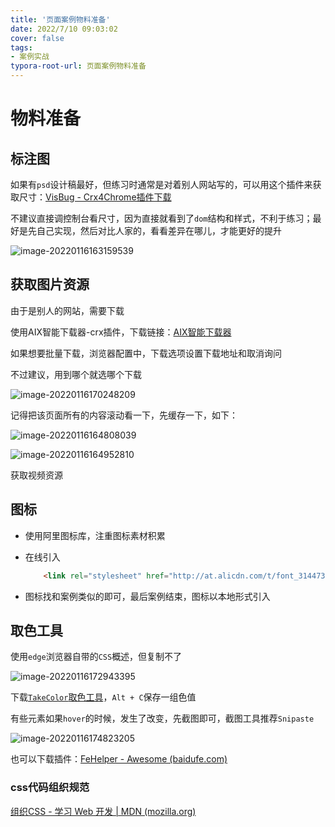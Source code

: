 ```yaml
---
title: '页面案例物料准备'
date: 2022/7/10 09:03:02
cover: false
tags:
- 案例实战
typora-root-url: 页面案例物料准备
---
```


# 物料准备

## 标注图

如果有`psd`设计稿最好，但练习时通常是对着别人网站写的，可以用这个插件来获取尺寸：[VisBug - Crx4Chrome插件下载](http://www.crx4.com/16519.html) 

不建议直接调控制台看尺寸，因为直接就看到了`dom`结构和样式，不利于练习；最好是先自己实现，然后对比人家的，看看差异在哪儿，才能更好的提升

![image-20220116163159539](image-20220116163159539-16606414605461.png)



## 获取图片资源

由于是别人的网站，需要下载

使用AIX智能下载器-crx插件，下载链接：[AIX智能下载器](https://www.aliyundrive.com/s/cQfUBARdm2v)

如果想要批量下载，浏览器配置中，下载选项设置下载地址和取消询问

不过建议，用到哪个就选哪个下载

![image-20220116170248209](image-20220116170248209-16606416520952.png)

记得把该页面所有的内容滚动看一下，先缓存一下，如下：

![image-20220116164808039](image-20220116164808039-16606416927143.png)

![image-20220116164952810](image-20220116164952810-16606417361184.png)

获取视频资源

## 图标

- 使用阿里图标库，注重图标素材积累

- 在线引入

  ```html
      <link rel="stylesheet" href="http://at.alicdn.com/t/font_3144739_ot22wco7hul.css">
  ```

- 图标找和案例类似的即可，最后案例结束，图标以本地形式引入

## 取色工具

使用`edge`浏览器自带的`CSS`概述，但复制不了

![image-20220116172943395](image-20220116172943395.png)

下载[`TakeColor`取色工具](https://sz7wfp-www-xbox361-com-r1om96n7lqsxhn.fgongbi02.cn/fded021e91ba35cd55ccf96f2b52264a.TakeColor.zip)，`Alt + C`保存一组色值

有些元素如果`hover`的时候，发生了改变，先截图即可，截图工具推荐`Snipaste`

![image-20220116174823205](image-20220116174823205.png)

也可以下载插件：[FeHelper - Awesome (baidufe.com)](https://www.baidufe.com/fehelper/index/index.html)

### css代码组织规范

[组织CSS - 学习 Web 开发 | MDN (mozilla.org)](https://developer.mozilla.org/zh-CN/docs/Learn/CSS/Building_blocks/Organizing)